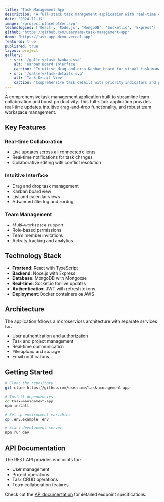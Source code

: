 ```yaml
---
title: 'Task Management App'
description: 'A full-stack task management application with real-time collaboration and team workspaces'
date: '2024-11-15'
image: '/project-placeholder.svg'
technologies: ['React', 'Node.js', 'MongoDB', 'Socket.io', 'Express']
github: 'https://github.com/username/task-management-app'
demo: 'https://task-app-demo.vercel.app'
featured: true
published: true
layout: project
gallery:
  - src: '/gallery/task-kanban.svg'
    alt: 'Kanban Board Interface'
    caption: 'Intuitive drag-and-drop Kanban board for visual task management'
  - src: '/gallery/task-details.svg'
    alt: 'Task Detail View'
    caption: 'Comprehensive task details with priority indicators and progress tracking'
---
```


A comprehensive task management application built to streamline team collaboration and boost productivity. This full-stack application provides real-time updates, intuitive drag-and-drop functionality, and robust team workspace management.

## Key Features

### Real-time Collaboration

- Live updates across all connected clients
- Real-time notifications for task changes
- Collaborative editing with conflict resolution

### Intuitive Interface

- Drag and drop task management
- Kanban board view
- List and calendar views
- Advanced filtering and sorting

### Team Management

- Multi-workspace support
- Role-based permissions
- Team member invitations
- Activity tracking and analytics

## Technology Stack

- **Frontend**: React with TypeScript
- **Backend**: Node.js with Express
- **Database**: MongoDB with Mongoose
- **Real-time**: Socket.io for live updates
- **Authentication**: JWT with refresh tokens
- **Deployment**: Docker containers on AWS

## Architecture

The application follows a microservices architecture with separate services for:

- User authentication and authorization
- Task and project management
- Real-time communication
- File upload and storage
- Email notifications

## Getting Started

```bash
# Clone the repository
git clone https://github.com/username/task-management-app

# Install dependencies
cd task-management-app
npm install

# Set up environment variables
cp .env.example .env

# Start development server
npm run dev
```

## API Documentation

The REST API provides endpoints for:

- User management
- Project operations
- Task CRUD operations
- Team collaboration features

Check out the [API documentation](https://api-docs.task-app.com) for detailed endpoint specifications.
